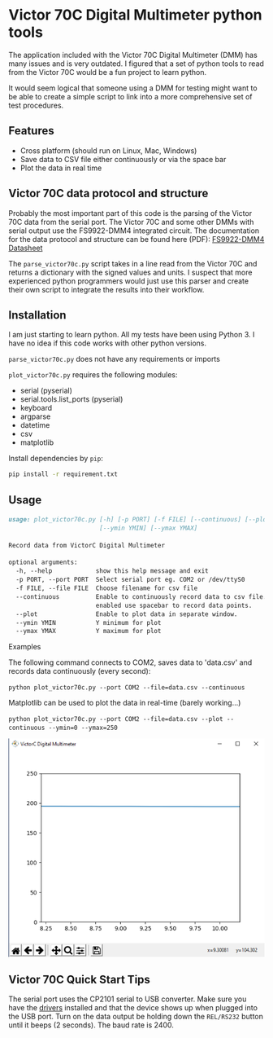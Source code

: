 # Victor 70C Digital Multimeter python tools

The application included with the Victor 70C Digital Multimeter (DMM) has many issues and is very outdated.
I figured that a set of python tools to read from the Victor 70C would be a fun project to learn python.

It would seem logical that someone using a DMM for testing might want to be able to create a simple script to link into a more comprehensive set of test procedures.

## Features

* Cross platform (should run on Linux, Mac, Windows)
* Save data to CSV file either continuously or via the space bar
* Plot the data in real time

## Victor 70C data protocol and structure

Probably the most important part of this code is the parsing of the Victor 70C data from the serial port.
The Victor 70C and some other DMMs with serial output use the FS9922-DMM4 integrated circuit.
The documentation for the data protocol and structure can be found here (PDF):
[FS9922-DMM4 Datasheet](https://www.ic-fortune.com/upload/Download/FS9922-DMM4-DS-13_EN.pdf)

The `parse_victor70c.py` script takes in a line read from the Victor 70C and returns a dictionary with the signed values and units. I suspect that more experienced python programmers would just use this parser and create their own script to integrate the results into their workflow.

## Installation

I am just starting to learn python. All my tests have been using Python 3. I have no idea if this code works with other python versions.

`parse_victor70c.py` does not have any requirements or imports

`plot_victor70c.py` requires the following modules:

* serial (pyserial)
* serial.tools.list_ports (pyserial)
* keyboard
* argparse
* datetime
* csv
* matplotlib

Install dependencies by `pip`:

``` sh
pip install -r requirement.txt
```

## Usage

```markdown
usage: plot_victor70c.py [-h] [-p PORT] [-f FILE] [--continuous] [--plot]
                         [--ymin YMIN] [--ymax YMAX]

Record data from VictorC Digital Multimeter

optional arguments:
  -h, --help            show this help message and exit
  -p PORT, --port PORT  Select serial port eg. COM2 or /dev/ttyS0
  -f FILE, --file FILE  Choose filename for csv file
  --continuous          Enable to continuously record data to csv file. If not
                        enabled use spacebar to record data points.
  --plot                Enable to plot data in separate window.
  --ymin YMIN           Y minimum for plot
  --ymax YMAX           Y maximum for plot
```

Examples

The following command connects to COM2, saves data to 'data.csv' and records data continuously (every second):

`python plot_victor70c.py --port COM2 --file=data.csv --continuous`

Matplotlib can be used to plot the data in real-time (barely working...)

`python plot_victor70c.py --port COM2 --file=data.csv --plot --continuous --ymin=0 --ymax=250`

![Plot Image](./screenshot.png)

## Victor 70C Quick Start Tips

The serial port uses the CP2101 serial to USB converter. Make sure you have the [drivers](https://www.silabs.com/developers/usb-to-uart-bridge-vcp-drivers) installed and that the device shows up when plugged into the USB port. Turn on the data output be holding down the `REL/RS232` button until it beeps (2 seconds). The baud rate is 2400.
